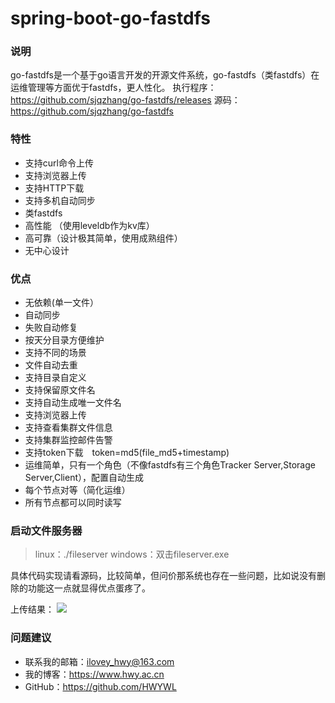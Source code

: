 # spring-boot-go-fastdfs

### 说明
go-fastdfs是一个基于go语言开发的开源文件系统，go-fastdfs（类fastdfs）在运维管理等方面优于fastdfs，更人性化。
执行程序：https://github.com/sjqzhang/go-fastdfs/releases
源码：https://github.com/sjqzhang/go-fastdfs

### 特性
- 支持curl命令上传
- 支持浏览器上传
- 支持HTTP下载
- 支持多机自动同步
- 类fastdfs
- 高性能 （使用leveldb作为kv库）
- 高可靠（设计极其简单，使用成熟组件）
- 无中心设计

### 优点
- 无依赖(单一文件）
- 自动同步
- 失败自动修复
- 按天分目录方便维护
- 支持不同的场景
- 文件自动去重
- 支持目录自定义
- 支持保留原文件名
- 支持自动生成唯一文件名
- 支持浏览器上传
- 支持查看集群文件信息
- 支持集群监控邮件告警
- 支持token下载　token=md5(file_md5+timestamp)
- 运维简单，只有一个角色（不像fastdfs有三个角色Tracker Server,Storage Server,Client），配置自动生成
- 每个节点对等（简化运维）
- 所有节点都可以同时读写

### 启动文件服务器
> linux：./fileserver
> windows：双击fileserver.exe

具体代码实现请看源码，比较简单，但问价那系统也存在一些问题，比如说没有删除的功能这一点就显得优点蛋疼了。

上传结果：
![](https://i.imgur.com/HLYNp1I.png)

### 问题建议

- 联系我的邮箱：ilovey_hwy@163.com
- 我的博客：https://www.hwy.ac.cn
- GitHub：https://github.com/HWYWL